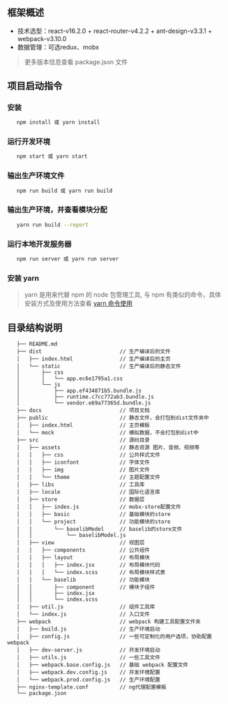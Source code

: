 # 

## 框架概述

- 技术选型：react-v16.2.0 + react-router-v4.2.2 + ant-design-v3.3.1 + webpack-v3.10.0
- 数据管理：可选redux、mobx

> 更多版本信息查看 package.json 文件

## 项目启动指令

### 安装

```bash
   npm install 或 yarn install
```

###  运行开发环境

```bash
   npm start 或 yarn start
```

### 输出生产环境文件

```bash
   npm run build 或 yarn run build
```

### 输出生产环境，并查看模块分配

```bash
   yarn run build --report
```

### 运行本地开发服务器

```bash
   npm run server 或 yarn run server
```

### 安装 yarn

> yarn 是用来代替 npm 的 node 包管理工具, 与 npm 有类似的命令，具体安装方式及使用方法查看 [yarn 命令使用](http://blog.csdn.net/mjzhang1993/article/details/70092902)


## 目录结构说明

```
   ├── README.md 
   ├── dist                         // 生产编译后的文件
   │   ├── index.html				// 生产编译后的主页
   │   └── static					// 生产编译后的静态文件
   │       ├── css
   │       │   └── app.ec6e1795a1.css
   │       └── js
   │           ├── app.ef434871b5.bundle.js
   │           ├── runtime.c7cc772ab3.bundle.js
   │           └── vendor.e69a77365d.bundle.js
   ├── docs                         // 项目文档
   ├── public                       // 静态文件，会打包到dist文件夹中
   │   ├── index.html				// 主页模板
   │   └── mock					    // 模拟数据，不会打包到dist中
   ├── src                          // 源码目录
   │   ├── assets                   // 静态资源 图片、音频、视频等
   │   │   ├── css					// 公共样式文件
   │   │   ├── iconfont				// 字体文件
   │   │   ├── img					// 图片文件
   │   │   └── theme				// 主题配置文件   
   │   ├── libs                     // 工具库
   │   ├── locale               	// 国际化语言库
   │   ├── store                    // 数据层
   │   │   ├── index.js				// mobx-store配置文件
   │   │   ├── basic				// 基础模块的store
   │   │   └── project				// 功能模块的store
   │   │	   └── baselibModel		// baselib的store文件
   │   │		   └── baselibModel.js 
   │   ├── view                     // 视图层
   │   │   ├── components           // 公共组件
   │   │   ├── layout               // 布局模块
   │   │   │   ├── index.jsx		// 布局模块代码
   │   │   │   └── index.scss		// 布局模块样式表
   │   │   └── baselib              // 功能模块
   │   │       ├── component		// 模块子组件
   │   │       ├── index.jsx		
   │   │       └── index.scss		
   │   ├── util.js                  // 组件工具库       
   │   └── index.js                 // 入口文件
   ├── webpack                      // webpack 构建工具配置文件夹
   │   ├── build.js                 // 生产环境启动
   │   ├── config.js                // 一些可定制化的用户选项，协助配置 webpack
   │   ├── dev-server.js            // 开发环境启动
   │   ├── utils.js                 // 一些工具文件
   │   ├── webpack.base.config.js   // 基础 webpack 配置文件
   │   ├── webpack.dev.config.js    // 开发环境配置
   │   └── webpack.prod.config.js   // 生产环境配置     
   ├── nginx-template.conf			// ng代理配置模板
   └── package.json
```
